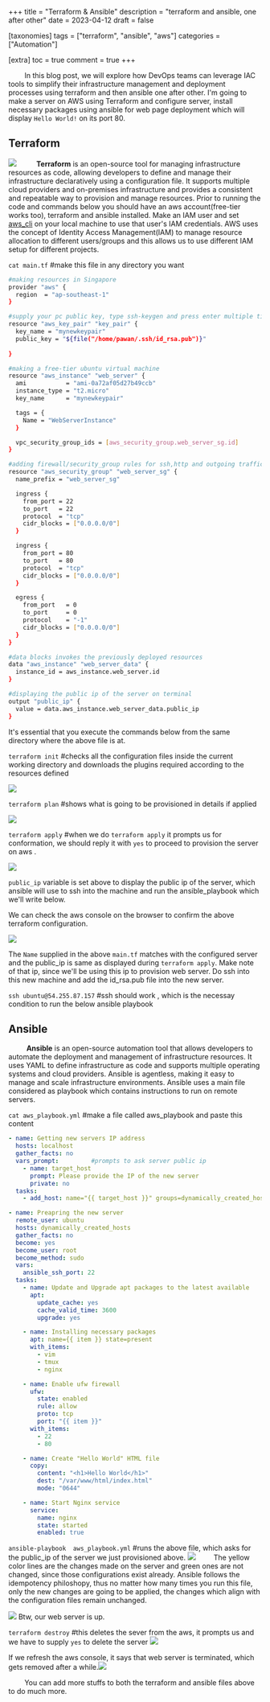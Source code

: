 +++
title = "Terraform & Ansible"
description = "terraform and ansible, one after other"
date = 2023-04-12
draft = false

[taxonomies]
tags = ["terraform", "ansible", "aws"]
categories = ["Automation"]

[extra]
toc = true
comment = true
+++



&emsp; &emsp;In this blog post, we will explore how DevOps teams can leverage IAC tools to simplify their infrastructure management and deployment processes using terraform and then ansible one after other. 
I'm going to make a server on AWS using Terraform and configure server, install necessary packages  using ansible for web page deployment which will display `Hello World!` on its port 80.

## Terraform

![](/images/2023-04-18-21-27-20.png)
&emsp; &emsp; __Terraform__ is an open-source tool for managing infrastructure resources as code, allowing developers to define and manage their infrastructure declaratively using a configuration file. It supports multiple cloud providers and on-premises infrastructure and provides a consistent and repeatable way to provision and manage resources. Prior to running the code and commands below you should have an aws account(free-tier works too), terraform and ansible installed. Make an IAM user and set [aws_cli](https://docs.aws.amazon.com/cli/latest/userguide/getting-started-install.html) on your local machine to use that user's IAM credentials. AWS uses the concept of Identity Access Management(IAM) to manage resource allocation to different users/groups and this allows us to use different IAM setup for different projects. 


`cat main.tf`    #make this file in any directory you want
```bash
#making resources in Singapore
provider "aws" {      
  region  = "ap-southeast-1"
}

#supply your pc public key, type ssh-keygen and press enter multiple times to create new
resource "aws_key_pair" "key_pair" {
  key_name = "mynewkeypair"
  public_key = "${file("/home/pawan/.ssh/id_rsa.pub")}"  
  
}

#making a free-tier ubuntu virtual machine
resource "aws_instance" "web_server" {     
  ami           = "ami-0a72af05d27b49ccb"
  instance_type = "t2.micro"
  key_name      = "mynewkeypair"  

  tags = {
    Name = "WebServerInstance"
  }

  vpc_security_group_ids = [aws_security_group.web_server_sg.id]
}

#adding firewall/security_group rules for ssh,http and outgoing traffic
resource "aws_security_group" "web_server_sg" {    
  name_prefix = "web_server_sg"

  ingress {
    from_port = 22
    to_port   = 22
    protocol  = "tcp"
    cidr_blocks = ["0.0.0.0/0"]
  }

  ingress {
    from_port = 80
    to_port   = 80
    protocol  = "tcp"
    cidr_blocks = ["0.0.0.0/0"]
  }

  egress {
    from_port   = 0
    to_port     = 0
    protocol    = "-1"
    cidr_blocks = ["0.0.0.0/0"]
  }
}

#data blocks invokes the previously deployed resources
data "aws_instance" "web_server_data" {
  instance_id = aws_instance.web_server.id
}

#displaying the public ip of the server on terminal
output "public_ip" {   
  value = data.aws_instance.web_server_data.public_ip
}
```

It's essential that you execute the commands below from the same directory where the above file is at.

`terraform init`  #checks all the configuration files inside the current working directory and downloads the plugins required according to the resources defined

     
![](/images/2023-04-12-14-52-03.png)

`terraform plan` #shows what is going to be provisioned in details if applied

![](/images/2023-04-12-14-55-54.png)

`terraform apply` #when we do `terraform apply` it prompts us for conformation, we should reply it with `yes` to proceed to provision the server on aws .

![](/images/2023-04-12-15-21-43.png)

`public_ip` variable is set above to display the public ip of the server, which ansible will use  to ssh into the machine and run the ansible_playbook which we'll write below.

We can check the aws console on the browser to confirm the above terraform configuration.

![](/images/2023-04-12-15-28-42.png)

The `Name` supplied in the above `main.tf` matches with the configured server and the public_ip is same as displayed during `terraform apply`. Make note of that ip, since we'll be using this ip to provision web server. Do ssh into this new machine and add the id_rsa.pub file into the new server.


`ssh ubuntu@54.255.87.157`  #ssh should work , which is the necessay condition to run the below ansible playbook

## Ansible

&emsp; &emsp; __Ansible__ is an open-source automation tool that allows developers to automate the deployment and management of infrastructure resources. It uses YAML to define infrastructure as code and supports multiple operating systems and cloud providers. Ansible is agentless, making it easy to manage and scale infrastructure environments. Ansible uses a main file considered as playbook which contains instructions to run on remote servers.

`cat aws_playbook.yml`  #make a file called aws_playbook and paste this content
```yaml
- name: Getting new servers IP address
  hosts: localhost
  gather_facts: no
  vars_prompt:         #prompts to ask server public ip
    - name: target_host
      prompt: Please provide the IP of the new server
      private: no
  tasks:
    - add_host: name="{{ target_host }}" groups=dynamically_created_hosts

- name: Preapring the new server
  remote_user: ubuntu
  hosts: dynamically_created_hosts   
  gather_facts: no
  become: yes
  become_user: root
  become_method: sudo
  vars:
    ansible_ssh_port: 22
  tasks:
    - name: Update and Upgrade apt packages to the latest available
      apt:
        update_cache: yes
        cache_valid_time: 3600
        upgrade: yes

    - name: Installing necessary packages 
      apt: name={{ item }} state=present
      with_items:
        - vim
        - tmux
        - nginx

    - name: Enable ufw firewall
      ufw:
        state: enabled
        rule: allow
        proto: tcp
        port: "{{ item }}"
      with_items:
        - 22
        - 80

    - name: Create "Hello World" HTML file 
      copy:
        content: "<h1>Hello World</h1>"
        dest: "/var/www/html/index.html"
        mode: "0644"

    - name: Start Nginx service
      service:
        name: nginx
        state: started
        enabled: true
```
`ansible-playbook  aws_playbook.yml`   #runs the above file, which asks for the public_ip of the server we just provisioned above.
![](/images/2023-04-12-16-55-20.png)
&emsp; &emsp;The yellow color lines are the changes made on the server and green ones are not changed, since those configurations exist already. Ansible follows the idempotency philoshopy, thus no matter how many times you run this file, only the new changes are going to be applied, the changes which align with the configuration files remain unchanged.

![](/images/2023-04-12-17-03-32.png)
Btw, our web server is up.


`terraform destroy`   #this deletes the sever from the aws, it prompts us and we have to supply `yes` to delete the server
![](/images/2023-04-12-17-05-32.png)

If we refresh the aws console, it says that web server is terminated, which gets removed after a while.![](/images/2023-04-12-17-06-37.png)

&emsp; &emsp;You can add more stuffs to both the terraform and ansible files above to do much more. 

